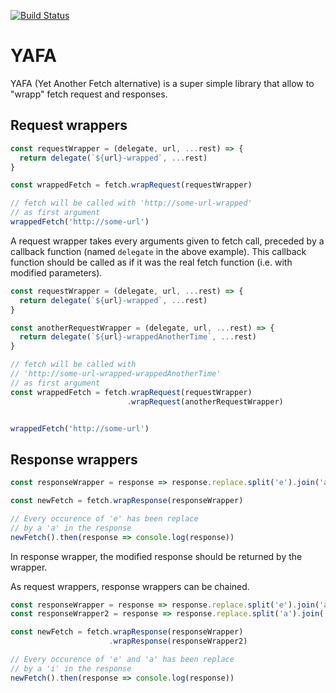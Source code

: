 [![Build Status](https://travis-ci.org/ptitFicus/YAFA.svg?branch=master)](https://travis-ci.org/ptitFicus/YAFA)

# YAFA
YAFA (Yet Another Fetch alternative) is a super simple library that allow to "wrapp" fetch request and responses.

## Request wrappers
```js
const requestWrapper = (delegate, url, ...rest) => {
  return delegate(`${url}-wrapped`, ...rest)
}

const wrappedFetch = fetch.wrapRequest(requestWrapper)

// fetch will be called with 'http://some-url-wrapped'
// as first argument
wrappedFetch('http://some-url')
```

A request wrapper takes every arguments given to fetch call, preceded by a callback function (named `delegate` in the above example). This callback function should be called as if it was the real fetch function (i.e. with modified parameters).


```js
const requestWrapper = (delegate, url, ...rest) => {
  return delegate(`${url}-wrapped`, ...rest)
}

const anotherRequestWrapper = (delegate, url, ...rest) => {
  return delegate(`${url}-wrappedAnotherTime`, ...rest)
}

// fetch will be called with
// 'http://some-url-wrapped-wrappedAnotherTime'
// as first argument
const wrappedFetch = fetch.wrapRequest(requestWrapper)
                          .wrapRequest(anotherRequestWrapper)


wrappedFetch('http://some-url')
```
## Response wrappers

```js
const responseWrapper = response => response.replace.split('e').join('a')

const newFetch = fetch.wrapResponse(responseWrapper)

// Every occurence of 'e' has been replace
// by a 'a' in the response
newFetch().then(response => console.log(response))
```

In response wrapper, the modified response should be returned by the wrapper.

As request wrappers, response wrappers can be chained.

```js
const responseWrapper = response => response.replace.split('e').join('a')
const responseWrapper2 = response => response.replace.split('a').join('i')

const newFetch = fetch.wrapResponse(responseWrapper)
                      .wrapResponse(responseWrapper2)

// Every occurence of 'e' and 'a' has been replace
// by a 'i' in the response
newFetch().then(response => console.log(response))
```
